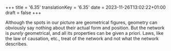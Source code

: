 +++
title = '6.35'
translationKey = '6.35'
date = 2023-11-26T13:02:22+01:00
draft = false
+++

Although the spots in our picture are geometrical figures, geometry can obviously say nothing about their actual form and position. But the network is <em>purely</em> geometrical, and all its properties can be given a priori.
Laws, like the law of causation, etc., treat of the network and not what the network describes.
